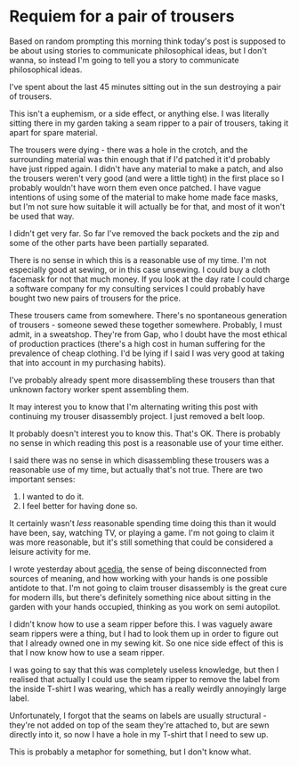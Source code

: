 # Requiem for a pair of trousers

Based on random prompting this morning think today's post is supposed to be about using stories to communicate philosophical ideas, but I don't wanna, so instead I'm going to tell you a story to communicate philosophical ideas.

I've spent about the last 45 minutes sitting out in the sun destroying a pair of trousers.

This isn't a euphemism, or a side effect, or anything else. I was literally sitting there in my garden taking a seam ripper to a pair of trousers, taking it apart for spare material.

The trousers were dying - there was a hole in the crotch, and the surrounding material was thin enough that if I'd patched it it'd probably have just ripped again. I didn't have any material to make a patch, and also the trousers weren't very good (and were a little tight) in the first place so I probably wouldn't have worn them even once patched. I have vague intentions of using some of the material to make home made face masks, but I'm not sure how suitable it will actually be for that, and most of it won't be used that way.

I didn't get very far. So far I've removed the back pockets and the zip and some of the other parts have been partially separated.

There is no sense in which this is a reasonable use of my time. I'm not especially good at sewing, or in this case unsewing. I could buy a cloth facemask for not that much money. If you look at the day rate I could charge a software company for my consulting services I could probably have bought two new pairs of trousers for the price.

These trousers came from somewhere. There's no spontaneous generation of trousers - someone sewed these together somewhere. Probably, I must admit, in a sweatshop. They're from Gap, who I doubt have the most ethical of production practices (there's a high cost in human suffering for the prevalence of cheap clothing. I'd be lying if I said I was very good at taking that into account in my purchasing habits).

I've probably already spent more disassembling these trousers than that unknown factory worker spent assembling them.

It may interest you to know that I'm alternating writing this post with continuing my trouser disassembly project. I just removed a belt loop.

It probably doesn't interest you to know this. That's OK. There is probably no sense in which reading this post is a reasonable use of your time either.

I said there was no sense in which disassembling these trousers was a reasonable use of my time, but actually that's not true. There are two important senses:

1. I wanted to do it.
2. I feel better for having done so.

It certainly wasn't *less* reasonable spending time doing this than it would have been, say, watching TV, or playing a game. I'm not going to claim it was more reasonable, but it's still something that could be considered a leisure activity for me.

I wrote yesterday about [acedia](https://notebook.drmaciver.com/posts/2020-05-16-12:06.html), the sense of being disconnected from sources of meaning, and how working with your hands is one possible antidote to that. I'm not going to claim trouser disassembly is the great cure for modern ills, but there's definitely something nice about sitting in the garden with your hands occupied, thinking as you work on semi autopilot.

I didn't know how to use a seam ripper before this. I was vaguely aware seam rippers were a thing, but I had to look them up in order to figure out that I already owned one in my sewing kit. So one nice side effect of this is that I now know how to use a seam ripper.

I was going to say that this was completely useless knowledge, but then I realised that actually I could use the seam ripper to remove the label from the inside T-shirt I was wearing, which has a really weirdly annoyingly large label.

Unfortunately, I forgot that the seams on labels are usually structural - they're not added on top of the seam they're attached to, but are sewn directly into it, so now I have a hole in my T-shirt that I need to sew up.

This is probably a metaphor for something, but I don't know what.
